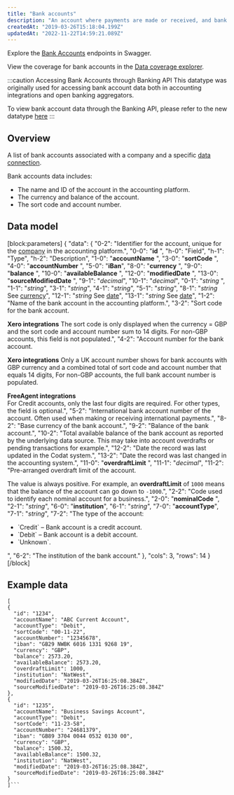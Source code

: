 ```yaml
---
title: "Bank accounts"
description: "An account where payments are made or received, and bank transactions are recorded"
createdAt: "2019-03-26T15:18:04.199Z"
updatedAt: "2022-11-22T14:59:21.089Z"
---
```


Explore the <a className="external" href="https://api.codat.io/swagger/index.html#/BankAccounts/get_companies__companyId__connections__connectionId__data_bankAccounts" target="_blank">Bank Accounts</a> endpoints in Swagger.

View the coverage for bank accounts in the <a className="external" href="https://knowledge.codat.io/supported-features/accounting?view=tab-by-data-type&dataType=bankAccounts" target="_blank">Data coverage explorer</a>.

:::caution Accessing Bank Accounts through Banking API
This datatype was originally used for accessing bank account data both in accounting integrations and open banking aggregators.

To view bank account data through the Banking API, please refer to the new datatype [here](https://docs.codat.io/docs/data-model-banking-banking-accounts)
:::

## Overview

A list of bank accounts associated with a company and a specific [data connection](https://api.codat.io/swagger/index.html#/Connection/get_companies__companyId__connections__connectionId_).

Bank accounts data includes:

- The name and ID of the account in the accounting platform.
- The currency and balance of the account.
- The sort code and account number.

## Data model

[block:parameters]
{
"data": {
"0-2": "Identifier for the account, unique for the [company](https://docs.codat.io/docs/datamodel-accounting-company) in the accounting platform.",
"0-0": "**id** ",
"h-0": "Field",
"h-1": "Type",
"h-2": "Description",
"1-0": "**accountName** ",
"3-0": "**sortCode** ",
"4-0": "**accountNumber** ",
"5-0": "**iBan**",
"8-0": "**currency** ",
"9-0": "**balance** ",
"10-0": "**availableBalance** ",
"12-0": "**modifiedDate** ",
"13-0": "**sourceModifiedDate** ",
"9-1": "_decimal_",
"10-1": "_decimal_",
"0-1": "_string_ ",
"1-1": "_string_",
"3-1": "_string_",
"4-1": "_string_",
"5-1": "_string_",
"8-1": "_string_
See [currency](https://docs.codat.io/docs/datamodel-shared-currency)",
"12-1": "_string_
See [date](https://docs.codat.io/docs/datamodel-shared-date)",
"13-1": "_string_
See [date](https://docs.codat.io/docs/datamodel-shared-date)",
"1-2": "Name of the bank account in the accounting platform.",
"3-2": "Sort code for the bank account.

**Xero integrations**
The sort code is only displayed when the currency = GBP and the sort code and account number sum to 14 digits. For non-GBP accounts, this field is not populated.",
"4-2": "Account number for the bank account.

**Xero integrations**
Only a UK account number shows for bank accounts with GBP currency and a combined total of sort code and account number that equals 14 digits, For non-GBP accounts, the full bank account number is populated.

**FreeAgent integrations**  
For Credit accounts, only the last four digits are required. For other types, the field is optional.",
"5-2": "International bank account number of the account. Often used when making or receiving international payments.",
"8-2": "Base currency of the bank account.",
"9-2": "Balance of the bank account.",
"10-2": "Total available balance of the bank account as reported by the underlying data source. This may take into account overdrafts or pending transactions for example.",
"12-2": "Date the record was last updated in the Codat system.",
"13-2": "Date the record was last changed in the accounting system.",
"11-0": "**overdraftLimit** ",
"11-1": "_decimal_",
"11-2": "Pre-arranged overdraft limit of the account.

The value is always positive. For example, an **overdraftLimit** of `1000` means that the balance of the account can go down to `-1000`.",
"2-2": "Code used to identify each nominal account for a business.",
"2-0": "**nominalCode** ",
"2-1": "_string_",
"6-0": "**institution**",
"6-1": "_string_",
"7-0": "**accountType**",
"7-1": "_string_",
"7-2": "The type of the account:

<ul>
  <li>`Credit` – Bank account is a credit account.</li>
  <li>`Debit` – Bank account is a debit account.</li>
  <li>`Unknown`.</li>
</ul>
", "6-2": "The institution of the bank account." }, "cols": 3, "rows": 14 } [/block]

## Example data

````
[
{
  "id": "1234",
  "accountName": "ABC Current Account",
  "accountType": "Debit",
  "sortCode": "00-11-22",
  "accountNumber": "12345678",
  "iban": "GB29 NWBK 6016 1331 9268 19",
  "currency": "GBP",
  "balance": 2573.20,
  "availableBalance": 2573.20,
  "overdraftLimit": 1000,
  "institution": "NatWest",
  "modifiedDate": "2019-03-26T16:25:08.384Z",
  "sourceModifiedDate": "2019-03-26T16:25:08.384Z"
},
{
  "id": "1235",
  "accountName": "Business Savings Account",
  "accountType": "Debit",
  "sortCode": "11-23-58",
  "accountNumber": "24681379",
  "iban": "GB89 3704 0044 0532 0130 00",
  "currency": "GBP",
  "balance": 1500.32,
  "availableBalance": 1500.32,
  "institution": "NatWest",
  "modifiedDate": "2019-03-26T16:25:08.384Z",
  "sourceModifiedDate": "2019-03-26T16:25:08.384Z"
}
]```
````
